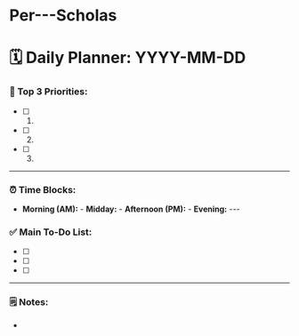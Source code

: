 # Per---Scholas
# 🗓️ Daily Planner: YYYY-MM-DD

### 🎯 Top 3 Priorities:
- [ ] 1. 
- [ ] 2. 
- [ ] 3. 

---

### ⏰ Time Blocks:
- **Morning (AM):** - **Midday:** - **Afternoon (PM):** - **Evening:** ---

### ✅ Main To-Do List:
- [ ] 
- [ ] 
- [ ] 

---
### 🗒️ Notes:
-
